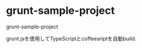grunt-sample-project
====================

grunt-sample-project

grunt.jsを使用してTypeScriptとcoffeesriptを自動build.
